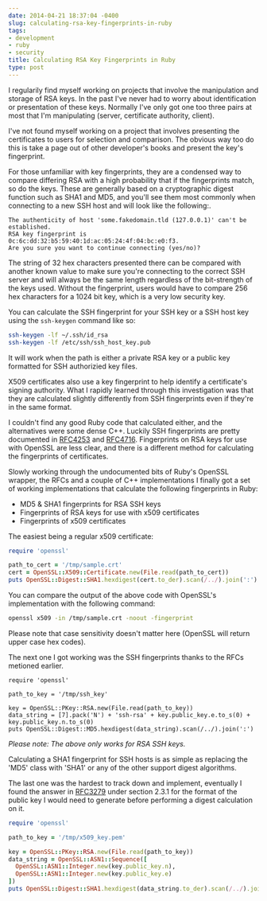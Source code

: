 ```yaml
---
date: 2014-04-21 18:37:04 -0400
slug: calculating-rsa-key-fingerprints-in-ruby
tags:
- development
- ruby
- security
title: Calculating RSA Key Fingerprints in Ruby
type: post
---
```


I regularily find myself working on projects that involve the manipulation and
storage of RSA keys. In the past I've never had to worry about identification
or presentation of these keys. Normally I've only got one too three pairs at
most that I'm manipulating (server, certificate authority, client).

I've not found myself working on a project that involves presenting the
certificates to users for selection and comparison. The obvious way too do this
is take a page out of other developer's books and present the key's
fingerprint.

For those unfamiliar with key fingerprints, they are a condensed way to compare
differing RSA with a high probability that if the fingerprints match, so do the
keys. These are generally based on a cryptographic digest function such as SHA1
and MD5, and you'll see them most commonly when connecting to a new SSH host
and will look like the following:.

```
The authenticity of host 'some.fakedomain.tld (127.0.0.1)' can't be established.
RSA key fingerprint is 0c:6c:dd:32:b5:59:40:1d:ac:05:24:4f:04:bc:e0:f3.
Are you sure you want to continue connecting (yes/no)?
```

The string of 32 hex characters presented there can be compared with another
known value to make sure you're connecting to the correct SSH server and will
always be the same length regardless of the bit-strength of the keys used.
Without the fingerprint, users would have to compare 256 hex characters for a
1024 bit key, which is a very low security key.

You can calculate the SSH fingerprint for your SSH key or a SSH host key using
the `ssh-keygen` command like so:

```sh
ssh-keygen -lf ~/.ssh/id_rsa
ssh-keygen -lf /etc/ssh/ssh_host_key.pub
```

It will work when the path is either a private RSA key or a public key
formatted for SSH authorizied key files.

X509 certificates also use a key fingerprint to help identify a certificate's
signing authority. What I rapidly learned through this investigation was that
they are calculated slightly differently from SSH fingerprints even if they're
in the same format.

I couldn't find any good Ruby code that calculated either, and the alternatives
were some dense C++. Luckily SSH fingerprints are pretty documented in
[RFC4253](http://www.ietf.org/rfc/rfc4253.txt) and
[RFC4716](http://www.ietf.org/rfc/rfc4716.txt). Fingerprints on RSA keys for
use with OpenSSL are less clear, and there is a different method for
calculating the fingerprints of certificates.

Slowly working through the undocumented bits of Ruby's OpenSSL wrapper, the
RFCs and a couple of C++ implementations I finally got a set of working
implementations that calculate the following fingerprints in Ruby:

* MD5 & SHA1 fingerprints for RSA SSH keys
* Fingerprints of RSA keys for use with x509 certificates
* Fingerprints of x509 certificates

The easiest being a regular x509 certificate:

```ruby
require 'openssl'

path_to_cert = '/tmp/sample.crt'
cert = OpenSSL::X509::Certificate.new(File.read(path_to_cert))
puts OpenSSL::Digest::SHA1.hexdigest(cert.to_der).scan(/../).join(':')
```

You can compare the output of the above code with OpenSSL's implementation with
the following command:

```sh
openssl x509 -in /tmp/sample.crt -noout -fingerprint
```

Please note that case sensitivity doesn't matter here (OpenSSL will return
upper case hex codes).

The next one I got working was the SSH fingerprints thanks to the RFCs metioned
earlier.

```by
require 'openssl'

path_to_key = '/tmp/ssh_key'

key = OpenSSL::PKey::RSA.new(File.read(path_to_key))
data_string = [7].pack('N') + 'ssh-rsa' + key.public_key.e.to_s(0) + key.public_key.n.to_s(0)
puts OpenSSL::Digest::MD5.hexdigest(data_string).scan(/../).join(':')
```

*Please note: The above only works for RSA SSH keys.*

Calculating a SHA1 fingerprint for SSH hosts is as simple as replacing the
'MD5' class with 'SHA1' or any of the other support digest algorithms.

The last one was the hardest to track down and implement, eventually I found
the answer in [RFC3279](http://www.ietf.org/rfc/rfc3279.txt) under section
2.3.1 for the format of the public key I would need to generate before
performing a digest calculation on it.

```ruby
require 'openssl'

path_to_key = '/tmp/x509_key.pem'

key = OpenSSL::PKey::RSA.new(File.read(path_to_key))
data_string = OpenSSL::ASN1::Sequence([
  OpenSSL::ASN1::Integer.new(key.public_key.n),
  OpenSSL::ASN1::Integer.new(key.public_key.e)
])
puts OpenSSL::Digest::SHA1.hexdigest(data_string.to_der).scan(/../).join(':')
```
